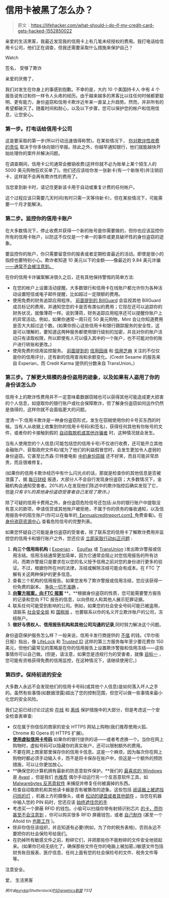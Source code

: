 # 信用卡被黑了怎么办？

> 原文：<https://lifehacker.com/what-should-i-do-if-my-credit-card-gets-hacked-1552850022>

亲爱的生活黑客，我最近发现我的信用卡上有几笔未经授权的费用。我打电话给信用卡公司，他们正在调查，但我还需要采取什么措施来保护自己？

Watch

签名，
受够了欺诈

亲爱的厌倦了，

我们对发生在你身上的事感到抱歉。不幸的是，大约 10 个美国持卡人 中有 4 个报告说有过和你一样令人头疼的经历。由于越来越多的黑客比以往任何时候都更聪明、更有能力，身份盗窃和信用卡欺诈近年来一直呈上升趋势。然而，并非所有的希望都破灭了。随着时间和耐心，以及以下步骤，您可以保护您的帐户和信用信息，让您安心。

### 第一步。打电话给信用卡公司

这是要采取的第一步(所以行动迅速值得称赞)。在某些情况下， [你对欺诈性收费的责任](https://lifehacker.com/the-best-banks-that-protect-your-money-from-hackers-and-1523977088) 取决于你多快向银行举报。除此之外，你越早通知银行，他们就能越快开始处理你的案件并解决问题。

在调查期间，信用卡公司通常会撤销收费(这样你就不必为账单上某个陌生人的 5000 美元购物狂欢买单了)。他们还应该给你发一张新卡(有一个新账号)并注销旧卡，这样就不会再有欺诈性的费用了。

当您拿到新卡时，请记住更新该卡用于自动或重复计费的任何帐户。

这个过程应该只需要几天时间(有时只需一天等待新卡)，但在某些情况下，可能需要一个月才能解决。

### 第二步。监控你的信用卡账户

在大多数情况下，停止收费并获得一个新的账号是你需要做的，但你也应该监控你所有的信用卡账户，以防这不仅仅是一个单一的事件或更具破坏性的身份盗窃的迹象。

要监控你的账户，你只需要留意你的报表或者定期检查最近的活动。即使是很小的指控也要特别小心。欺诈者知道 10 美元以下的金额——像最近的 9.84 美元诈骗[——通常不会被注意到。](https://krebsonsecurity.com/2014/01/deconstructing-the-9-84-credit-card-hustle/)

在你的信用卡诈骗案解决很久之后，还有其他保持警惕的简单方法:

*   在您的帐户上设置活动提醒。大多数银行和信用卡在线账户都允许你为各种活动设置短信或电子邮件提醒，比如超过一定限额的费用。
*   使用免费的财务追踪应用程序。 [前面提到的 BillGuard](http://lifehacker.com/billguard-warns-you-about-questionable-credit-card-char-5824658) 会监视其他 BillGuard 成员标记的费用，并通知您您的卡是否有类似的费用；它现在还可以追踪你的财务状况，就像薄荷一样。说到薄荷，财务追踪应用程序还可以提醒你账户上的异常活动。例如，如果你通常一周只花 50 美元购物，Mint 会让你知道费用是否大大超过这个数。(如果你担心这些信用卡和银行跟踪服务的安全性，这是可以理解的，要知道这两种服务都使用银行级别的加密，并且对你的账户活动只有读取权限，所以即使有人可以侵入其中的一个账户，也不可能对你的账户进行转账和更改。)
*   使用免费的信用监控服务。 [前面提到的](http://lifehacker.com/credit-karma-now-offers-free-credit-monitoring-to-preve-5872956) [信用因缘](https://www.creditkarma.com/) 和 [信用芝麻](http://www.creditsesame.com/free-credit-score/) 关注的不仅仅是你的信用评分，还有新的信用查询和余额变化。(Credit Sesame 的报告来自 Experian，而 Credit Karma 提供的分数来自 TransUnion。)

### 第三步。了解更大规模的身份盗用的迹象，以及如果有人盗用了你的身份该怎么办

信用卡上的欺诈性费用并不一定意味着数据窃贼也可以获得其他可能造成更大损害的个人信息，如提取你的银行账户或社会保障欺诈，但了解身份盗窃如何运作仍然是值得的，这样你就不会面临更大的问题。

澄清一下:信用卡欺诈是一种身份盗窃形式，发生在窃贼使用你的卡号买东西的时候。当有人从收据上收集到你的信用卡号码(和签名)，获得任何其他有你账号的文件，或者你的卡接触到假的 [自动取款机或其他诈骗者](https://gizmodo.com/credit-card-skimmers-arent-just-at-atms-anymore-5969373) 时，这种情况就会发生。

当有人使用您的个人信息(可能包括您的信用卡号)不仅进行收费，还可能开立其他金融账户、获取政府文件和/或为了他们的利益假冒您时，会发生更加令人虚弱的身份盗窃。它甚至比杰森·贝特曼电影 [中的身份窃贼](http://www.imdb.com/title/tt2024432/) 还不好笑，而且可能非常昂贵，而且很难修复。

(如果你的信用卡欺诈经历中有什么闪光点的话，那就是检查你的其他信息是否被泄露了。据 [每日财经](http://www.dailyfinance.com/2013/12/31/scariest-identity-theft-statistics/) 报道，大部分人不会自行发现身份盗窃；大多数情况下，金融机构会通知受害者。20%的人在发现他们陈述中的欺诈指控后确实发现了它，但是*只有 8%的其他身份盗窃受害者自己发现了欺诈。)*

除了可疑的信用卡费用之外，身份盗窃危险信号还包括:从你的银行账户中提取没有意义的款项，申请信贷或其他账户被拒绝，不属于你的债务的催收通知，以及信用报告中的陌生账户(你可以在每年的[【annualcreditreport.com】](https://www.annualcreditreport.com/index.action)免费查看)。在 [身份盗窃资源中心](http://www.idtheftcenter.org/Help-for-Victims/identitytheftredflags.html) 查看危险信号的完整列表。

如果您怀疑自己可能是身份盗窃的受害者，除了联系您的信用卡了解欺诈费用并监控您的信用卡和银行账户之外，您还应该 [立即采取行动纠正问题](https://lifehacker.com/five-steps-to-take-immediately-if-youre-the-victim-of-1507265334) :

1.  **向三个信用局机构** ( [Experian](https://www.experian.com/fraud/center.html) 、 [Equifax](http://www.equifax.com/answers/set-fraud-alerts/en_cp) 或 [TransUnion](http://www.transunion.com/personal-credit/credit-disputes/fraud-alerts.page) )发出欺诈警报或信用冻结。信用冻结通常更加简单，因为它通常会阻止对您信用报告的所有访问，而欺诈警报只是要求在以您的名义授予信用之前对您的身份进行更多的验证。不过，根据你所在州的法律，冻结或解除冻结可能会有成本。在 FTC 了解有关这两种保护的更多信息。
2.  查看三个机构的信用报告。如果您发布了欺诈警报或信用冻结，您应该获得一份免费的副本。 [争执一切不准确](http://lifehacker.com/how-can-i-remove-blemishes-from-my-credit-report-1401854733) 。
3.  [**向警方报案，向 FTC 报案**](http://www.consumer.ftc.gov/articles/0277-create-identity-theft-report) **。**根据身份盗窃的性质，您可能需要警方报告的记录和您向 FTC 报告的信息，以向债权人和其他人展示犯罪证据。
4.  联系任何可能受到影响的公司。例如，如果您的社会安全号码可能已被盗用，请联系 [社会安全局](http://www.ssa.gov/) 和 [国税局](http://www.irs.gov/uac/Identity-Protection) 。也要联系以你的名义开立欺诈账户的公司，冻结账户。
5.  **做好与债权人、信用报告机构和其他公司沟通的记录**,同时努力解决这个问题。

身份盗窃保护服务怎么样？一般来说，信用卡发行商提供的 [不值](https://lifehacker.com/skip-the-identity-theft-coverage-and-similar-credit-car-5876744) 的钱。《华尔街日报》指出，像 [LifeLock](http://lifelock.com/) 和 [Trusted ID](https://www.trustedid.com/) 这样的第三方服务每年至少要花费你 150 美元，但他们最常见的策略是在你的信用报告上设置欺诈警报和信用冻结——这些事情你可以自己做。(但是，请注意，如果您是违规行为的受害者，就像 [目标一](http://lifehacker.com/target-offers-free-experian-credit-monitoring-for-one-y-1504649074) ，您可能有资格获得免费的信用监控，在这种情况下，请继续使用它。)

### 第四步。保持前进的安全

大多数人永远不会发现他们的信用卡号码(或其他个人信息)是如何落入坏人之手的。虽然有些事情(如数据泄露)超出了您的控制范围，但您可以做一些事情来最小化您的安全风险。

我们之前已经讨论过这些 [在线](https://lifehacker.com/how-to-protect-yourself-from-online-fraud-and-identity-5858197) 和 [离线](http://lifehacker.com/how-to-protect-yourself-from-fraud-and-identity-theft-o-5858602) 保护措施中的大部分，但是考虑这一个安全检查表审查:

*   仅在属于你信任的商家的安全 HTTPS 网站上购物(我们推荐使用火狐、Chrome 和 Opera 的 HTTPS 扩展)。
*   [**使用虚拟信用卡号码**](http://lifehacker.com/use-virtual-credit-card-numbers-to-shop-safely-online-5831160) 如果你的银行提供的话——或者考虑换一个。当你在网上购物时，虚拟号码可以隐藏你的真实账户，还可以限制额外的费用。
*   不要在网上商家那里保存你的信用卡信息。这是一个麻烦，因为每次你在网上购物时都必须手动输入卡，而不是将卡保存在账户中，但这是一个额外的预防措施，可以让你更加放心。
*   **确保您的计算机拥有最新的防恶意软件保护。**我们的 [最喜欢的 Windows](http://lifehacker.com/the-best-antivirus-app-for-windows-5865356) 是 [Avast](http://www.avast.com/en-us/index) ，但是我们 [也推荐](http://lifehacker.com/the-difference-between-antivirus-and-anti-malware-and-1176942277) 偶尔手动运行另一个反恶意软件工具，如 [Malwarebytes 反恶意软件](http://www.malwarebytes.org/) 来捕捉并修复任何被漏掉的东西。
*   检查自动取款机和其他读卡器是否有被篡改的迹象。这些包括 [阅读器上被遮挡闪烁的灯](http://lifehacker.com/know-how-to-spot-an-atm-skimmer-5221255) ，机器上方的摄像头，或者 [松动的键盘或者其他部件](http://lifehacker.com/check-for-loose-equipment-on-atms-to-quickly-and-easily-5950525) 。当您在机器中输入您的 PIN 码时，您还应该 [始终遮住您的手](https://lifehacker.com/foil-the-latest-and-greatest-atm-card-skimming-tech-by-5905792)
*   考虑买一个屏蔽 RFID 的钱包。小偷可以扫描你带有射频识别芯片 [的卡，而你甚至不会注意到](https://lifehacker.com/foil-electronic-pickpockets-with-aluminum-foil-or-multi-5896785) 。你可以购买很多 RFID 屏蔽钱包，或者 [自己制作](http://lifehacker.com/make-your-own-rfid-shielded-wallet-to-foil-id-thieves-5842853) (甚至一个 Altoid tin [也能工作](http://lifehacker.com/use-an-altoid-tin-as-an-rfid-blocking-wallet-5934635) )。
*   除非你信任该组织，并且知道有必要(例如，为了你的税务表格)，否则永远不要把你的社会保险号给我们。
*   在扔掉所有敏感文件之前，粉碎它们，并把那些你不能粉碎的文件安全地锁起来。(如果你已经无纸化了，确保那些文件在你的电脑上被加密。)敏感文件包括财务账目报表、医疗信息、任何上面有您的社会保险号的文件、税务文件等等。

注意安全。

爱，
生活黑客

<small>*照片由*</small>[<small>*evryka*</small>](http://www.shutterstock.com/pic.mhtml?id=141000322&src=id)<small>*(Shutterstock)*</small>[<small>*PSDgraphics*</small>](http://www.psdgraphics.com/psd/psd-gold-credit-card-template/)<small></small>*[<small>*联盟*</small>](http://www.shutterstock.com/pic-111708050/stock-photo-closeup-on-credit-card-in-hand-of-female-speaking-mobile.html?src=C0mCuKX0DxDTuadomNW8gg-1-17) <small>T51】</small>*